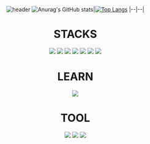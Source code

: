 <div align="center">

  ![header](https://capsule-render.vercel.app/api?type=waving&text=자기소개는%20너무%20어려워&&color=timeGradient&&animation=twinkling&height=200&fontSize=60)
  ![Anurag's GitHub stats](https://github-readme-stats.vercel.app/api?username=Torychu&show_icons=true&theme=radical)|[![Top Langs](https://github-readme-stats.vercel.app/api/top-langs/?username=Torychu&layout=compact&theme=radical&langs_count=8)](https://github.com/anuraghazra/github-readme-stats)
|--|--|
</div>

<div align="center"><h1>STACKS</h1></div>
        <div align="center">
          <img src="https://img.shields.io/badge/HTML5-E34F26?style=for-the-badge&logo=html5&logoColor=black">
          <img src="https://img.shields.io/badge/CSS3-1572B6?style=for-the-badge&logo=css3&logoColor=black">
          <img src="https://img.shields.io/badge/Python-3776AB?style=for-the-badge&logo=python&logoColor=black">
          <img src="https://img.shields.io/badge/C++-00599C?style=for-the-badge&logo=cplusplus&logoColor=black">
          <img src="https://img.shields.io/badge/JAVA-EB8C0F?style=for-the-badge&logo=JAVA&logoColor=black">
          <img src="https://img.shields.io/badge/JS-F7DF1E?style=for-the-badge&logo=javascript&logoColor=black">
          <img src="https://img.shields.io/badge/React-61DAFB?style=for-the-badge&logo=react&logoColor=black">
        </div>
  <div align="center"><h1>LEARN</h1></div>
        <div align="center">
          <img src="https://img.shields.io/badge/typescript-3178C6?style=for-the-badge&logo=react&logoColor=black">
        </div>
   <div align="center"><h1>TOOL</h1></div>
        <div align="center">
          <img src="https://img.shields.io/badge/pycharm-89E173?style=for-the-badge&logo=pycharm&logoColor=black">
          <img src="https://img.shields.io/badge/Visual Studio Code-007ACC?style=for-the-badge&logo=visualstudiocode&logoColor=black">
          <img src="https://img.shields.io/badge/github-181717?style=for-the-badge&logo=github&logoColor=black">
        </div>
<!--
**Torychu/Torychu** is a ✨ _special_ ✨ repository because its `README.md` (this file) appears on your GitHub profile.
Here are some ideas to get you started:
- 🔭 I’m currently working on ...
- 🌱 I’m currently learning ...
- 👯 I’m looking to collaborate on ...
- 🤔 I’m looking for help with ...
- 💬 Ask me about ...
- 📫 How to reach me: ...
- 😄 Pronouns: ...
- ⚡ Fun fact: ...
-->

